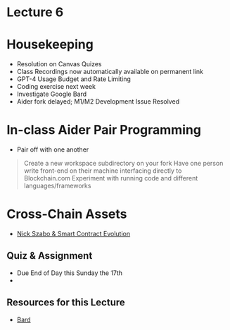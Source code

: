 # Lecture 6

# Housekeeping

- Resolution on Canvas Quizes
- Class Recordings now automatically available on permanent link
- GPT-4 Usage Budget and Rate Limiting
- Coding exercise next week
- Investigate Google Bard
- Aider fork delayed; M1/M2 Development Issue Resolved 

# In-class Aider Pair Programming

- Pair off with one another
> Create a new workspace subdirectory on your fork
> Have one person write front-end on their machine interfacing directly to Blockchain.com
> Experiment with running code and different languages/frameworks

# Cross-Chain Assets

* [Nick Szabo & Smart Contract Evolution](./notes_lec6.md)

## Quiz & Assignment

* Due End of Day this Sunday the 17th
*

## Resources for this Lecture

* [Bard](https://bard.google.com)

